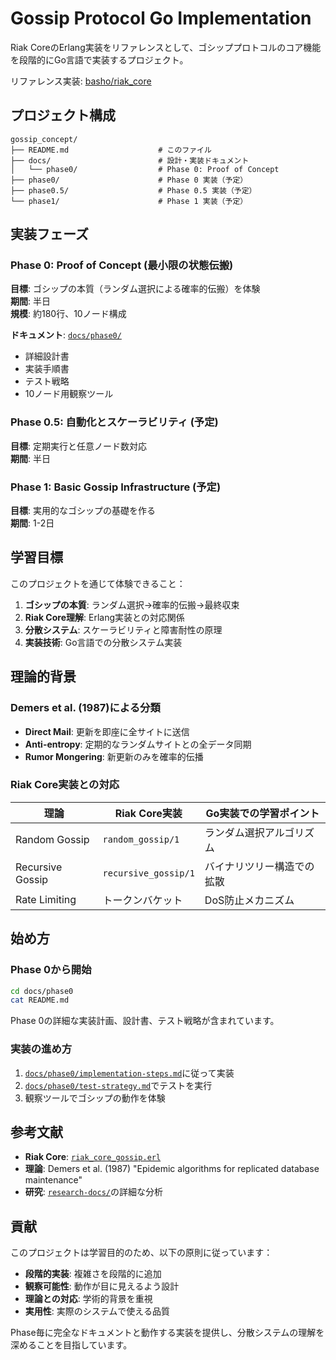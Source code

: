 # Gossip Protocol Go Implementation

Riak CoreのErlang実装をリファレンスとして、ゴシッププロトコルのコア機能を段階的にGo言語で実装するプロジェクト。

リファレンス実装: [basho/riak_core](https://github.com/basho/riak_core)

## プロジェクト構成

```
gossip_concept/
├── README.md                    # このファイル
├── docs/                        # 設計・実装ドキュメント
│   └── phase0/                  # Phase 0: Proof of Concept
├── phase0/                      # Phase 0 実装（予定）
├── phase0.5/                    # Phase 0.5 実装（予定）
└── phase1/                      # Phase 1 実装（予定）
```

## 実装フェーズ

### Phase 0: Proof of Concept (最小限の状態伝搬)
**目標**: ゴシップの本質（ランダム選択による確率的伝搬）を体験  
**期間**: 半日  
**規模**: 約180行、10ノード構成  

**ドキュメント**: [`docs/phase0/`](./docs/phase0/)
- 詳細設計書
- 実装手順書  
- テスト戦略
- 10ノード用観察ツール

### Phase 0.5: 自動化とスケーラビリティ (予定)
**目標**: 定期実行と任意ノード数対応  
**期間**: 半日

### Phase 1: Basic Gossip Infrastructure (予定)  
**目標**: 実用的なゴシップの基礎を作る  
**期間**: 1-2日

## 学習目標

このプロジェクトを通じて体験できること：

1. **ゴシップの本質**: ランダム選択→確率的伝搬→最終収束
2. **Riak Core理解**: Erlang実装との対応関係
3. **分散システム**: スケーラビリティと障害耐性の原理
4. **実装技術**: Go言語での分散システム実装

## 理論的背景

### Demers et al. (1987)による分類
- **Direct Mail**: 更新を即座に全サイトに送信
- **Anti-entropy**: 定期的なランダムサイトとの全データ同期  
- **Rumor Mongering**: 新更新のみを確率的伝播

### Riak Core実装との対応
| 理論 | Riak Core実装 | Go実装での学習ポイント |
|------|---------------|----------------------|
| Random Gossip | `random_gossip/1` | ランダム選択アルゴリズム |
| Recursive Gossip | `recursive_gossip/1` | バイナリツリー構造での拡散 |
| Rate Limiting | トークンバケット | DoS防止メカニズム |

## 始め方

### Phase 0から開始
```bash
cd docs/phase0
cat README.md
```

Phase 0の詳細な実装計画、設計書、テスト戦略が含まれています。

### 実装の進め方
1. [`docs/phase0/implementation-steps.md`](./docs/phase0/implementation-steps.md)に従って実装
2. [`docs/phase0/test-strategy.md`](./docs/phase0/test-strategy.md)でテストを実行
3. 観察ツールでゴシップの動作を体験

## 参考文献

- **Riak Core**: [`riak_core_gossip.erl`](https://github.com/basho/riak_core/tree/develop/src/riak_core_gossip.erl)
- **理論**: Demers et al. (1987) "Epidemic algorithms for replicated database maintenance"
- **研究**: [`research-docs/`](https://github.com/basho/riak_core/tree/develop/research-docs/)の詳細な分析

## 貢献

このプロジェクトは学習目的のため、以下の原則に従っています：

- **段階的実装**: 複雑さを段階的に追加
- **観察可能性**: 動作が目に見えるよう設計  
- **理論との対応**: 学術的背景を重視
- **実用性**: 実際のシステムで使える品質

Phase毎に完全なドキュメントと動作する実装を提供し、分散システムの理解を深めることを目指しています。
